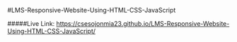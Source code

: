 #LMS-Responsive-Website-Using-HTML-CSS-JavaScript

#####Live Link:
https://csesojonmia23.github.io/LMS-Responsive-Website-Using-HTML-CSS-JavaScript/
